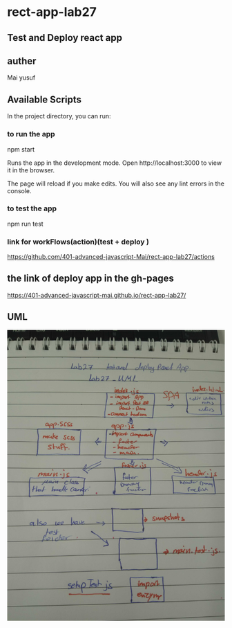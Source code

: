 # rect-app-lab27
## Test and Deploy react app

## auther
Mai yusuf

## Available Scripts
In the project directory, you can run:
### to run the app 
npm start

Runs the app in the development mode.
Open http://localhost:3000 to view it in the browser.

The page will reload if you make edits.
You will also see any lint errors in the console.

### to test the app 
npm run test 

### link for workFlows(action)(test + deploy )
https://github.com/401-advanced-javascript-Mai/rect-app-lab27/actions

## the link of deploy app in the gh-pages
https://401-advanced-javascript-mai.github.io/rect-app-lab27/

## UML
![](lab27.jpg)



